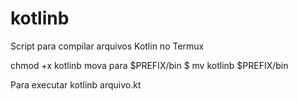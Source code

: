 # kotlinb
Script para compilar arquivos Kotlin no Termux

chmod +x kotlinb
mova para $PREFIX/bin
$ mv kotlinb $PREFIX/bin

Para executar
kotlinb arquivo.kt

